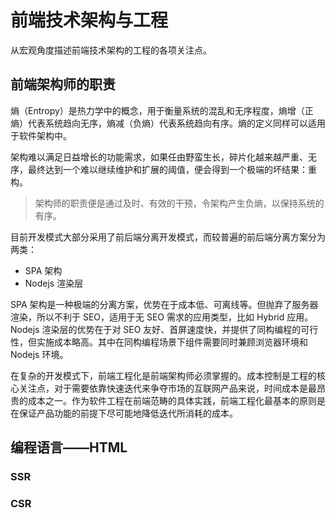 # 前端技术架构与工程

从宏观角度描述前端技术架构的工程的各项关注点。

## 前端架构师的职责

熵（Entropy）是热力学中的概念，用于衡量系统的混乱和无序程度，熵增（正熵）代表系统趋向无序，熵减（负熵）代表系统趋向有序。熵的定义同样可以适用于软件架构中。

架构难以满足日益增长的功能需求，如果任由野蛮生长，碎片化越来越严重、无序，最终达到一个难以继续维护和扩展的阈值，便会得到一个极端的坏结果：重构。

> 架构师的职责便是通过及时、有效的干预，令架构产生负熵，以保持系统的有序。

目前开发模式大部分采用了前后端分离开发模式，而较普遍的前后端分离方案分为两类：

- SPA 架构
- Nodejs 渲染层

SPA 架构是一种极端的分离方案，优势在于成本低、可离线等。但抛弃了服务器渲染，所以不利于 SEO，适用于无 SEO 需求的应用类型，比如 Hybrid 应用。Nodejs 渲染层的优势在于对 SEO 友好、首屏速度快，并提供了同构编程的可行性，但实施成本略高。其中在同构编程场景下组件需要同时兼顾浏览器环境和 Nodejs 环境。

在复杂的开发模式下，前端工程化是前端架构师必须掌握的。成本控制是工程的核心关注点，对于需要依靠快速迭代来争夺市场的互联网产品来说，时间成本是最昂贵的成本之一。作为软件工程在前端范畴的具体实践，前端工程化最基本的原则是在保证产品功能的前提下尽可能地降低迭代所消耗的成本。

## 编程语言——HTML

### SSR

### CSR
